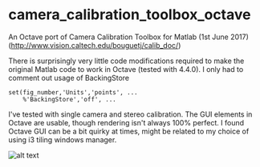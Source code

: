 # camera_calibration_toolbox_octave
An Octave port of Camera Calibration Toolbox for Matlab (1st June 2017) (http://www.vision.caltech.edu/bouguetj/calib_doc/)

There is surprisingly very little code modifications required to make the original Matlab code to work in Octave (tested with 4.4.0). I only had to comment out usage of BackingStore

```
set(fig_number,'Units','points', ...
    %'BackingStore','off', ...
```

I've tested with single camera and stereo calibration. The GUI elements in Octave are usable, though rendering isn't always 100% perfect. I found Octave GUI can be a bit quirky at times, might be related to my choice of using i3 tiling windows manager.

![alt text](https://user-images.githubusercontent.com/1471705/42861822-abf6b66c-8a11-11e8-94c0-faaff3412701.jpg)

